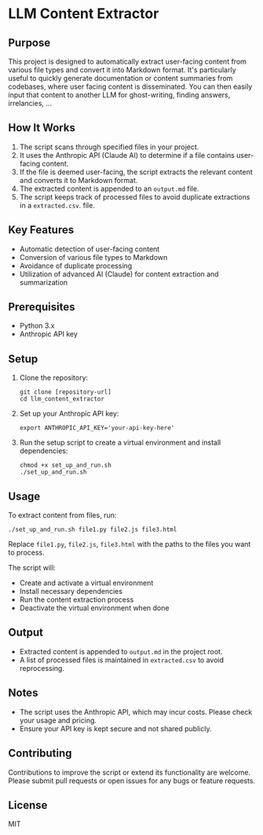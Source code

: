 # LLM Content Extractor

## Purpose

This project is designed to automatically extract user-facing content from various file types and convert it into Markdown format. It's particularly useful  to quickly generate documentation or content summaries from codebases, where user facing content is disseminated.
You can then easily input that content to another LLM for ghost-writing, finding answers, irrelancies, ...

## How It Works

1. The script scans through specified files in your project.
2. It uses the Anthropic API (Claude AI) to determine if a file contains user-facing content.
3. If the file is deemed user-facing, the script extracts the relevant content and converts it to Markdown format.
4. The extracted content is appended to an `output.md` file.
5. The script keeps track of processed files to avoid duplicate extractions in a `extracted.csv`. file.

## Key Features

- Automatic detection of user-facing content
- Conversion of various file types to Markdown
- Avoidance of duplicate processing
- Utilization of advanced AI (Claude) for content extraction and summarization

## Prerequisites

- Python 3.x
- Anthropic API key

## Setup

1. Clone the repository:
   ```
   git clone [repository-url]
   cd llm_content_extractor
   ```

2. Set up your Anthropic API key:
   ```
   export ANTHROPIC_API_KEY='your-api-key-here'
   ```

3. Run the setup script to create a virtual environment and install dependencies:
   ```
   chmod +x set_up_and_run.sh
   ./set_up_and_run.sh
   ```

## Usage

To extract content from files, run:

```
./set_up_and_run.sh file1.py file2.js file3.html
```

Replace `file1.py`, `file2.js`, `file3.html` with the paths to the files you want to process.

The script will:
- Create and activate a virtual environment
- Install necessary dependencies
- Run the content extraction process
- Deactivate the virtual environment when done

## Output

- Extracted content is appended to `output.md` in the project root.
- A list of processed files is maintained in `extracted.csv` to avoid reprocessing.

## Notes

- The script uses the Anthropic API, which may incur costs. Please check your usage and pricing.
- Ensure your API key is kept secure and not shared publicly.

## Contributing

Contributions to improve the script or extend its functionality are welcome. Please submit pull requests or open issues for any bugs or feature requests.

## License

MIT
